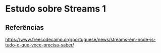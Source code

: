 # Estudo sobre Streams 1

## Referências

 https://www.freecodecamp.org/portuguese/news/streams-em-node-js-tudo-o-que-voce-precisa-saber/